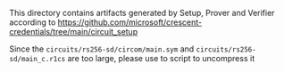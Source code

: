 
This directory contains artifacts generated by Setup, Prover and Verifier
according to https://github.com/microsoft/crescent-credentials/tree/main/circuit_setup

Since the `circuits/rs256-sd/circom/main.sym` and `circuits/rs256-sd/main_c.r1cs` are too large, please use to script to uncompress it
